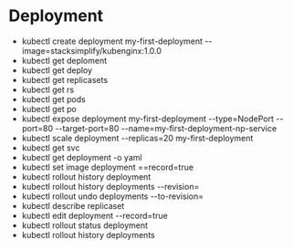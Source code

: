 # Deployment 
- kubectl create deployment my-first-deployment --image=stacksimplify/kubenginx:1.0.0
- kubectl get deploment
- kubectl get deploy
- kubectl get replicasets
- kubectl get rs
- kubectl get pods
- kubectl get po
- kubectl expose deployment my-first-deployment --type=NodePort --port=80 --target-port=80 --name=my-first-deployment-np-service
- kubectl scale deployment --replicas=20 my-first-deployment 
- kubectl get svc
- kubectl get deployment <deployment-name> -o yaml
- kubectl set image deployment <deployment-name> <container-name>=<container-image>=record=true
- kubectl rollout history deployment
- kubectl rollout history deployments <deployment-name> --revision=<Number>
- kubectl rollout undo deployments <deployment-name> --to-revision=<Number>
- kubectl describe replicaset <replicaset-namen>
- kubectl edit deployment <deployment-name> --record=true
- kubectl rollout status deployment <my-frist-deployment>
- kubectl rollout history deployments <deployment->